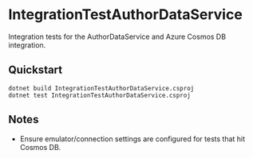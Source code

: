 # IntegrationTestAuthorDataService

Integration tests for the AuthorDataService and Azure Cosmos DB integration.

## Quickstart
```pwsh
dotnet build IntegrationTestAuthorDataService.csproj
dotnet test IntegrationTestAuthorDataService.csproj
```

## Notes
- Ensure emulator/connection settings are configured for tests that hit Cosmos DB.
